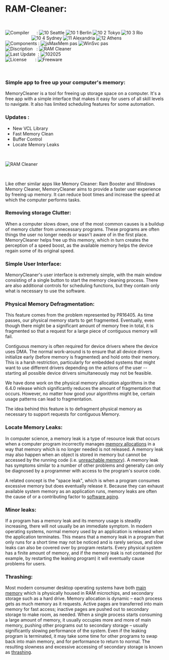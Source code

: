 # RAM-Cleaner:

</br>

![Compiler](https://github.com/user-attachments/assets/a916143d-3f1b-4e1f-b1e0-1067ef9e0401) &nbsp;&nbsp;&nbsp;&nbsp;&nbsp;: ![10 Seattle](https://github.com/user-attachments/assets/c70b7f21-688a-4239-87c9-9a03a8ff25ab) ![10 1 Berlin](https://github.com/user-attachments/assets/bdcd48fc-9f09-4830-b82e-d38c20492362) ![10 2 Tokyo](https://github.com/user-attachments/assets/5bdb9f86-7f44-4f7e-aed2-dd08de170bd5) ![10 3 Rio](https://github.com/user-attachments/assets/e7d09817-54b6-4d71-a373-22ee179cd49c)   
&nbsp;&nbsp;&nbsp;&nbsp;&nbsp;&nbsp;&nbsp;&nbsp;&nbsp;&nbsp;&nbsp;&nbsp;&nbsp;&nbsp;&nbsp;&nbsp;&nbsp;&nbsp;&nbsp;&nbsp;&nbsp;![10 4 Sydney](https://github.com/user-attachments/assets/e75342ca-1e24-4a7e-8fe3-ce22f307d881) ![11 Alexandria](https://github.com/user-attachments/assets/64f150d0-286a-4edd-acab-9f77f92d68ad) ![12 Athens](https://github.com/user-attachments/assets/59700807-6abf-4e6d-9439-5dc70fc0ceca)  
![Components](https://github.com/user-attachments/assets/d6a7a7a4-f10e-4df1-9c4f-b4a1a8db7f0e) : ![jsMaxMem pas](https://github.com/user-attachments/assets/5ccf86e4-9add-4fce-830c-5907b437b583) ![WinSvc pas](https://github.com/user-attachments/assets/8798f17e-6602-46e7-8427-63e1e384fdb7)  
![Discription](https://github.com/user-attachments/assets/4a778202-1072-463a-bfa3-842226e300af) &nbsp;&nbsp;: ![RAM Cleaner](https://github.com/user-attachments/assets/152bb17b-e2a5-48df-9ac8-b1f3665960c7)  
![Last Update](https://github.com/user-attachments/assets/e1d05f21-2a01-4ecf-94f3-b7bdff4d44dd) &nbsp;: ![102025](https://github.com/user-attachments/assets/62cea8cc-bd7d-49bd-b920-5590016735c0)  
![License](https://github.com/user-attachments/assets/ff71a38b-8813-4a79-8774-09a2f3893b48) &nbsp;&nbsp;&nbsp;&nbsp;&nbsp;&nbsp;: ![Freeware](https://github.com/user-attachments/assets/1fea2bbf-b296-4152-badd-e1cdae115c43)

</br>

### Simple app to free up your computer's memory:
MemoryCleaner is a tool for freeing up storage space on a computer. It's a free app with a simple interface that makes it easy for users of all skill levels to navigate. It also has limited scheduling features for some automation.

### Updates :
* New VCL Library
* Fast Memory Clean
* Buffer Control
* Locate Memory Leaks

</br>

![RAM Cleaner](https://github.com/user-attachments/assets/ca0bf564-d2e3-4fc2-8948-1b55d70f7703)

</br>

Like other similar apps like Memory Cleaner: Ram Booster and Windows Memory Cleaner, MemoryCleaner aims to provide a faster user experience by freeing up memory. It can reduce boot times and increase the speed at which the computer performs tasks.

### Removing storage Clutter:
When a computer slows down, one of the most common causes is a buildup of memory clutter from unnecessary programs. These programs are often things the user no longer needs or wasn't aware of in the first place. MemoryCleaner helps free up this memory, which in turn creates the perception of a speed boost, as the available memory helps the device regain some of its original speed.

### Simple User Interface:
MemoryCleaner's user interface is extremely simple, with the main window consisting of a single button to start the memory cleaning process. There are also additional controls for scheduling functions, but they contain only what is necessary to use the software.

### Physical Memory Defragmentation:
This feature comes from the problem represented by PR16405. As time passes, our physical memory starts to get fragmented. Eventually, even though there might be a significant amount of memory free in total, it is fragmented so that a request for a large piece of contiguous memory will fail.

Contiguous memory is often required for device drivers where the device uses DMA. The normal work-around is to ensure that all device drivers initialize early (before memory is fragmented) and hold onto their memory. This is a harsh restriction, particularly for embedded systems that might want to use different drivers depending on the actions of the user -- starting all possible device drivers simultaneously may not be feasible.

We have done work on the physical memory allocation algorithms in the 6.4.0 release which significantly reduces the amount of fragmentation that occurs. However, no matter how good your algorithms might be, certain usage patterns can lead to fragmentation.

The idea behind this feature is to defragment physical memory as necessary to support requests for contiguous Memory.

### Locate Memory Leaks:
In computer science, a memory leak is a type of resource leak that occurs when a computer program incorrectly manages [memory allocations](https://en.wikipedia.org/wiki/Memory_management) in a way that memory which is no longer needed is not released. A memory leak may also happen when an object is stored in memory but cannot be accessed by the running code (i.e. [unreachable memory](https://en.wikipedia.org/wiki/Unreachable_memory)). A memory leak has symptoms similar to a number of other problems and generally can only be diagnosed by a programmer with access to the program's source code.

A related concept is the "space leak", which is when a program consumes excessive memory but does eventually release it. Because they can exhaust available system memory as an application runs, memory leaks are often the cause of or a contributing factor to [software aging](https://en.wikipedia.org/wiki/Software_aging).

### Minor leaks:
If a program has a memory leak and its memory usage is steadily increasing, there will not usually be an immediate symptom. In modern operating systems, normal memory used by an application is released when the application terminates. This means that a memory leak in a program that only runs for a short time may not be noticed and is rarely serious, and slow leaks can also be covered over by program restarts. Every physical system has a finite amount of memory, and if the memory leak is not contained (for example, by restarting the leaking program) it will eventually cause problems for users.

### Thrashing:
Most modern consumer desktop operating systems have both [main memory](https://en.wikipedia.org/wiki/Computer_data_storage#Primary_storage) which is physically housed in RAM microchips, and secondary storage such as a hard drive. Memory allocation is dynamic – each process gets as much memory as it requests. Active pages are transferred into main memory for fast access; inactive pages are pushed out to secondary storage to make room, as needed. When a single process starts consuming a large amount of memory, it usually occupies more and more of main memory, pushing other programs out to secondary storage – usually significantly slowing performance of the system. Even if the leaking program is terminated, it may take some time for other programs to swap back into main memory, and for performance to return to normal. The resulting slowness and excessive accessing of secondary storage is known as [thrashing](https://en.wikipedia.org/wiki/Thrashing_(computer_science)).
